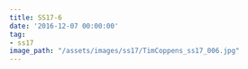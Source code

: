 ```yaml
---
title: SS17-6
date: '2016-12-07 00:00:00'
tag:
- ss17
image_path: "/assets/images/ss17/TimCoppens_ss17_006.jpg"
---
```

